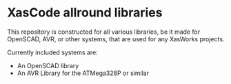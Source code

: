 # XasCode allround libraries

This repository is constructed for all various libraries, be it made for OpenSCAD, AVR, or other systems, that are used for any XasWorks projects.

Currently included systems are:
- An OpenSCAD library
- An AVR Library for the ATMega328P or similar
